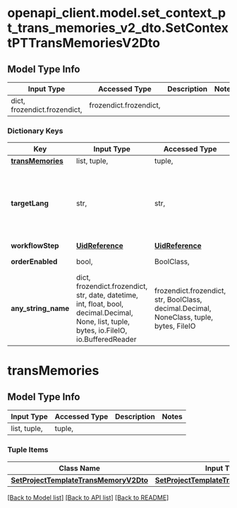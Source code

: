 # openapi_client.model.set_context_pt_trans_memories_v2_dto.SetContextPTTransMemoriesV2Dto

## Model Type Info
Input Type | Accessed Type | Description | Notes
------------ | ------------- | ------------- | -------------
dict, frozendict.frozendict,  | frozendict.frozendict,  |  | 

### Dictionary Keys
Key | Input Type | Accessed Type | Description | Notes
------------ | ------------- | ------------- | ------------- | -------------
**[transMemories](#transMemories)** | list, tuple,  | tuple,  |  | 
**targetLang** | str,  | str,  | Set translation memory only for the specific project target language | [optional] 
**workflowStep** | [**UidReference**](UidReference.md) | [**UidReference**](UidReference.md) |  | [optional] 
**orderEnabled** | bool,  | BoolClass,  | Default: false | [optional] 
**any_string_name** | dict, frozendict.frozendict, str, date, datetime, int, float, bool, decimal.Decimal, None, list, tuple, bytes, io.FileIO, io.BufferedReader | frozendict.frozendict, str, BoolClass, decimal.Decimal, NoneClass, tuple, bytes, FileIO | any string name can be used but the value must be the correct type | [optional]

# transMemories

## Model Type Info
Input Type | Accessed Type | Description | Notes
------------ | ------------- | ------------- | -------------
list, tuple,  | tuple,  |  | 

### Tuple Items
Class Name | Input Type | Accessed Type | Description | Notes
------------- | ------------- | ------------- | ------------- | -------------
[**SetProjectTemplateTransMemoryV2Dto**](SetProjectTemplateTransMemoryV2Dto.md) | [**SetProjectTemplateTransMemoryV2Dto**](SetProjectTemplateTransMemoryV2Dto.md) | [**SetProjectTemplateTransMemoryV2Dto**](SetProjectTemplateTransMemoryV2Dto.md) |  | 

[[Back to Model list]](../../README.md#documentation-for-models) [[Back to API list]](../../README.md#documentation-for-api-endpoints) [[Back to README]](../../README.md)

